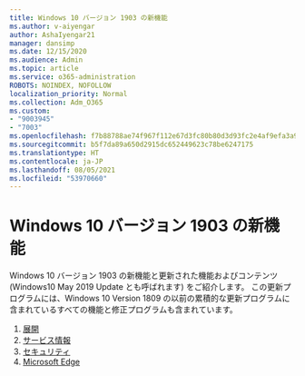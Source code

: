 ```yaml
---
title: Windows 10 バージョン 1903 の新機能
ms.author: v-aiyengar
author: AshaIyengar21
manager: dansimp
ms.date: 12/15/2020
ms.audience: Admin
ms.topic: article
ms.service: o365-administration
ROBOTS: NOINDEX, NOFOLLOW
localization_priority: Normal
ms.collection: Adm_O365
ms.custom:
- "9003945"
- "7003"
ms.openlocfilehash: f7b88788ae74f967f112e67d3fc80b80d3d93fc2e4af9efa3a977d16d1d70350
ms.sourcegitcommit: b5f7da89a650d2915dc652449623c78be6247175
ms.translationtype: HT
ms.contentlocale: ja-JP
ms.lasthandoff: 08/05/2021
ms.locfileid: "53970660"
---
```

# <a name="whats-new-in-windows-10-version-1903"></a>Windows 10 バージョン 1903 の新機能

Windows 10 バージョン 1903 の新機能と更新された機能およびコンテンツ (Windows10 May 2019 Update とも呼ばれます) をご紹介します。 この更新プログラムには、Windows 10 Version 1809 の以前の累積的な更新プログラムに含まれているすべての機能と修正プログラムも含まれています。

1. [展開](https://go.microsoft.com/fwlink/?linkid=2114296)
1. [サービス情報](https://go.microsoft.com/fwlink/?linkid=2114493)
1. [セキュリティ](https://go.microsoft.com/fwlink/?linkid=2114297)
1. [Microsoft Edge](https://go.microsoft.com/fwlink/?linkid=2114298)
